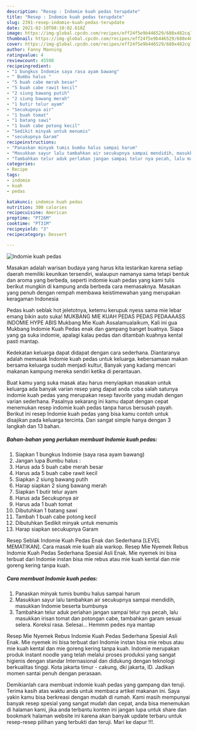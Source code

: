 ```yaml
---
description: "Resep : Indomie kuah pedas terupdate"
title: "Resep : Indomie kuah pedas terupdate"
slug: 2391-resep-indomie-kuah-pedas-terupdate
date: 2021-02-10T08:10:02.618Z
image: https://img-global.cpcdn.com/recipes/eff24f5e9b446529/680x482cq70/indomie-kuah-pedas-foto-resep-utama.jpg
thumbnail: https://img-global.cpcdn.com/recipes/eff24f5e9b446529/680x482cq70/indomie-kuah-pedas-foto-resep-utama.jpg
cover: https://img-global.cpcdn.com/recipes/eff24f5e9b446529/680x482cq70/indomie-kuah-pedas-foto-resep-utama.jpg
author: Fanny Manning
ratingvalue: 4
reviewcount: 45598
recipeingredient:
- "1 bungkus Indomie saya rasa ayam bawang"
- " Bumbu halus "
- "5 buah cabe merah besar"
- "5 buah cabe rawit kecil"
- "2 siung bawang putih"
- "2 siung bawang merah"
- "1 butir telur ayam"
- "Secukupnya air"
- "1 buah tomat"
- "1 batang sawi"
- "1 buah cabe potong kecil"
- "Sedikit minyak untuk menumis"
- "secukupnya Garam"
recipeinstructions:
- "Panaskan minyak tumis bumbu halus sampai harum"
- "Masukkan sayur lalu tambahkan air secukupnya sampai mendidih, masukkan Indomie beserta bumbunya"
- "Tambahkan telur aduk perlahan jangan sampai telur nya pecah, lalu masukkan irisan tomat dan potongan cabe, tambahkan garam sesuai selera. Koreksi rasa. Selesai... Hemmm pedes nya mantap"
categories:
- Recipe
tags:
- indomie
- kuah
- pedas

katakunci: indomie kuah pedas 
nutrition: 300 calories
recipecuisine: American
preptime: "PT26M"
cooktime: "PT31M"
recipeyield: "3"
recipecategory: Dessert

---
```



![Indomie kuah pedas](https://img-global.cpcdn.com/recipes/eff24f5e9b446529/680x482cq70/indomie-kuah-pedas-foto-resep-utama.jpg)

Masakan adalah warisan budaya yang harus kita lestarikan karena setiap daerah memiliki keunikan tersendiri, walaupun namanya sama tetapi bentuk dan aroma yang berbeda, seperti indomie kuah pedas yang kami tulis berikut mungkin di kampung anda berbeda cara memasaknya. Masakan yang penuh dengan rempah membawa keistimewahan yang merupakan keragaman Indonesia

Pedas kuah seblak hot jeletotnya, ketemu kerupuk nyess sama mie lebar emang bikin auto suka! MUKBANG MIE KUAH PEDAS PEDAS PEDAAAASS INDOMIE HYPE ABIS Mukbang Mie Kuah Assalamualaikum, Kali ini gua Mukbang Indomie Kuah Pedas enak dan gampang banget buatnya. Siapa yang ga suka indomie, apalagi kalau pedas dan ditambah kuahnya kental pasti mantap.

Kedekatan keluarga dapat didapat dengan cara sederhana. Diantaranya adalah memasak Indomie kuah pedas untuk keluarga. kebersamaan makan bersama keluarga sudah menjadi kultur, Banyak yang kadang mencari makanan kampung mereka sendiri ketika di perantauan.

Buat kamu yang suka masak atau harus menyiapkan masakan untuk keluarga ada banyak varian resep yang dapat anda coba salah satunya indomie kuah pedas yang merupakan resep favorite yang mudah dengan varian sederhana. Pasalnya sekarang ini kamu dapat dengan cepat menemukan resep indomie kuah pedas tanpa harus bersusah payah.
Berikut ini resep Indomie kuah pedas yang bisa kamu contoh untuk disajikan pada keluarga tercinta. Dan sangat simple hanya dengan 3 langkah dan 13 bahan.


<!--inarticleads1-->

##### Bahan-bahan yang perlukan membuat Indomie kuah pedas:

1. Siapkan 1 bungkus Indomie (saya rasa ayam bawang)
1. Jangan lupa  Bumbu halus :
1. Harus ada 5 buah cabe merah besar
1. Harus ada 5 buah cabe rawit kecil
1. Siapkan 2 siung bawang putih
1. Harap siapkan 2 siung bawang merah
1. Siapkan 1 butir telur ayam
1. Harus ada Secukupnya air
1. Harus ada 1 buah tomat
1. Dibutuhkan 1 batang sawi
1. Tambah 1 buah cabe potong kecil
1. Dibutuhkan Sedikit minyak untuk menumis
1. Harap siapkan secukupnya Garam


Resep Seblak Indomie Kuah Pedas Enak dan Sederhana [LEVEL MEMATIKAN]. Cara masak mie kuah ala warkop. Resep Mie Nyemek Rebus Indomie Kuah Pedas Sederhana Spesial Asli Enak. Mie nyemek ini bisa terbuat dari Indomie instan bisa mie rebus atau mie kuah kental dan mie goreng kering tanpa kuah. 

<!--inarticleads2-->

##### Cara membuat  Indomie kuah pedas:

1. Panaskan minyak tumis bumbu halus sampai harum
1. Masukkan sayur lalu tambahkan air secukupnya sampai mendidih, masukkan Indomie beserta bumbunya
1. Tambahkan telur aduk perlahan jangan sampai telur nya pecah, lalu masukkan irisan tomat dan potongan cabe, tambahkan garam sesuai selera. Koreksi rasa. Selesai... Hemmm pedes nya mantap


Resep Mie Nyemek Rebus Indomie Kuah Pedas Sederhana Spesial Asli Enak. Mie nyemek ini bisa terbuat dari Indomie instan bisa mie rebus atau mie kuah kental dan mie goreng kering tanpa kuah. Indomie merupakan produk instant noodle yang telah melalui proses produksi yang sangat higienis dengan standar Internasional dan didukung dengan teknologi berkualitas tinggi. Kota jakarta timur - cakung, dki jakarta, ID. Jadikan momen santai penuh dengan perasaan. 

Demikianlah cara membuat indomie kuah pedas yang gampang dan teruji. Terima kasih atas waktu anda untuk membaca artikel makanan ini. Saya yakin kamu bisa berkreasi dengan mudah di rumah. Kami masih mempunyai banyak resep spesial yang sangat mudah dan cepat, anda bisa menemukan di halaman kami, jika anda terbantu konten ini jangan lupa untuk share dan bookmark halaman website ini karena akan banyak update terbaru untuk resep-resep pilihan yang terbukti dan teruji. Mari ke dapur !!!. 
